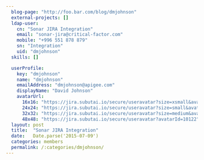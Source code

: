 ```yaml
---
  blog-page: "http://foo.bar.com/blog/dmjohnson"
  external-projects: []
  ldap-user: 
    cn: "Sonar JIRA Integration"
    email: "sonar-jira@critical-factor.com"
    mobile: "+996 551 878 879"
    sn: "Integration"
    uid: "dmjohnson"
  skills: []

  userProfile: 
    key: "dmjohnson"
    name: "dmjohnson"
    emailAddress: "dmjohnson@apigee.com"
    displayName: "David Johnson"
    avatarUrl: 
      16x16: "https://jira.subutai.io/secure/useravatar?size=xsmall&avatarId=10122"
      24x24: "https://jira.subutai.io/secure/useravatar?size=small&avatarId=10122"
      32x32: "https://jira.subutai.io/secure/useravatar?size=medium&avatarId=10122"
      48x48: "https://jira.subutai.io/secure/useravatar?avatarId=10122"
  layout: post
  title:  "Sonar JIRA Integration"
  date:   Date.parse('2015-07-09')
  categories: members
  permalink: /:categories/dmjohnson/
---
```

